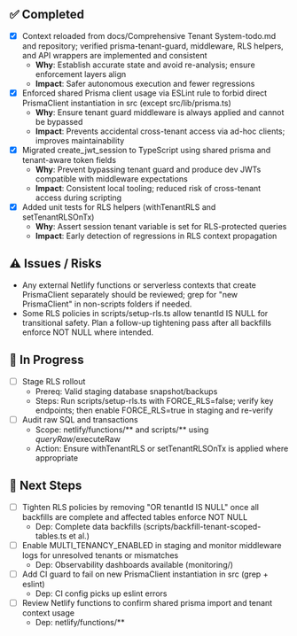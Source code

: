 ## ✅ Completed
- [x] Context reloaded from docs/Comprehensive Tenant System-todo.md and repository; verified prisma-tenant-guard, middleware, RLS helpers, and API wrappers are implemented and consistent
  - **Why**: Establish accurate state and avoid re-analysis; ensure enforcement layers align
  - **Impact**: Safer autonomous execution and fewer regressions
- [x] Enforced shared Prisma client usage via ESLint rule to forbid direct PrismaClient instantiation in src (except src/lib/prisma.ts)
  - **Why**: Ensure tenant guard middleware is always applied and cannot be bypassed
  - **Impact**: Prevents accidental cross-tenant access via ad-hoc clients; improves maintainability
- [x] Migrated create_jwt_session to TypeScript using shared prisma and tenant-aware token fields
  - **Why**: Prevent bypassing tenant guard and produce dev JWTs compatible with middleware expectations
  - **Impact**: Consistent local tooling; reduced risk of cross-tenant access during scripting
- [x] Added unit tests for RLS helpers (withTenantRLS and setTenantRLSOnTx)
  - **Why**: Assert session tenant variable is set for RLS-protected queries
  - **Impact**: Early detection of regressions in RLS context propagation

## ⚠️ Issues / Risks
- Any external Netlify functions or serverless contexts that create PrismaClient separately should be reviewed; grep for "new PrismaClient" in non-scripts folders if needed.
- Some RLS policies in scripts/setup-rls.ts allow tenantId IS NULL for transitional safety. Plan a follow-up tightening pass after all backfills enforce NOT NULL where intended.

## 🚧 In Progress
- [ ] Stage RLS rollout
  - Prereq: Valid staging database snapshot/backups
  - Steps: Run scripts/setup-rls.ts with FORCE_RLS=false; verify key endpoints; then enable FORCE_RLS=true in staging and re-verify
- [ ] Audit raw SQL and transactions
  - Scope: netlify/functions/** and scripts/** using $queryRaw/$executeRaw
  - Action: Ensure withTenantRLS or setTenantRLSOnTx is applied where appropriate

## 🔧 Next Steps
- [ ] Tighten RLS policies by removing "OR tenantId IS NULL" once all backfills are complete and affected tables enforce NOT NULL
  - Dep: Complete data backfills (scripts/backfill-tenant-scoped-tables.ts et al.)
- [ ] Enable MULTI_TENANCY_ENABLED in staging and monitor middleware logs for unresolved tenants or mismatches
  - Dep: Observability dashboards available (monitoring/)
- [ ] Add CI guard to fail on new PrismaClient instantiation in src (grep + eslint)
  - Dep: CI config picks up eslint errors
- [ ] Review Netlify functions to confirm shared prisma import and tenant context usage
  - Dep: netlify/functions/**

